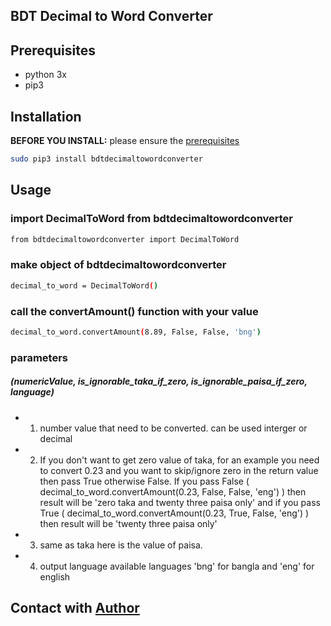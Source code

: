 
## BDT Decimal to Word Converter


## Prerequisites

* python 3x
* pip3

## Installation

**BEFORE YOU INSTALL:** please ensure the [prerequisites](#prerequisites)
```bash
sudo pip3 install bdtdecimaltowordconverter 
```

## Usage

### import DecimalToWord from bdtdecimaltowordconverter

```bash
from bdtdecimaltowordconverter import DecimalToWord

```

### make object of bdtdecimaltowordconverter

```bash
decimal_to_word = DecimalToWord()
```
### call the convertAmount() function with your value
```bash
decimal_to_word.convertAmount(8.89, False, False, 'bng')
```

### parameters
##### (numericValue, is_ignorable_taka_if_zero, is_ignorable_paisa_if_zero, language)

* 1. number value that need to be converted. can be used interger or decimal
* 2. If you don't want to get zero value of taka, for an example you need to convert 0.23 and you want to skip/ignore zero in the return value then pass True otherwise False. If you pass False ( decimal_to_word.convertAmount(0.23, False, False, 'eng') ) then result will be 'zero taka and twenty three paisa only' and if you pass True ( decimal_to_word.convertAmount(0.23, True, False, 'eng') ) then result will be 'twenty three paisa only'
* 3. same as taka here is the value of paisa.
* 4. output language available languages
	'bng' for bangla and 'eng' for english


## Contact with [Author](https://www.fb.com/mahfuzcmt)
